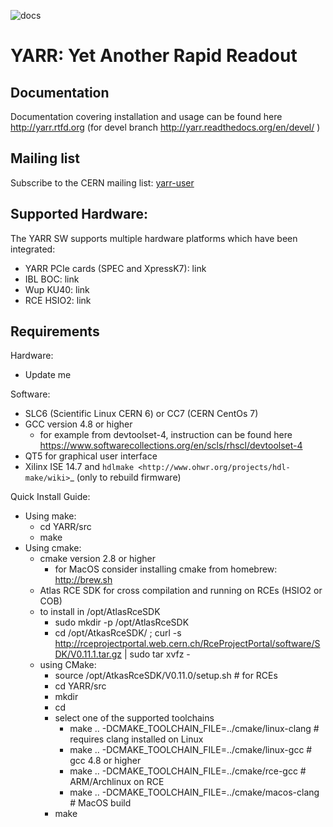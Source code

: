 ![docs](http://readthedocs.org/projects/yarr/badge/?version=latest)

# YARR: Yet Another Rapid Readout

## Documentation

Documentation covering installation and usage can be found here http://yarr.rtfd.org (for devel branch http://yarr.readthedocs.org/en/devel/ )

## Mailing list

Subscribe to the CERN mailing list: [yarr-user](https://e-groups.cern.ch/e-groups/EgroupsSubscription.do?egroupName=yarr-users)

## Supported Hardware:
The YARR SW supports multiple hardware platforms which have been integrated:

- YARR PCIe cards (SPEC and XpressK7): link
- IBL BOC: link
- Wup KU40: link
- RCE HSIO2: link

## Requirements
Hardware:

- Update me

Software:

- SLC6 (Scientific Linux CERN 6) or CC7 (CERN CentOs 7)
- GCC version 4.8 or higher
    - for example from devtoolset-4, instruction can be found here https://www.softwarecollections.org/en/scls/rhscl/devtoolset-4
- QT5 for graphical user interface
- Xilinx ISE 14.7 and `hdlmake <http://www.ohwr.org/projects/hdl-make/wiki>`_ (only to rebuild firmware)

Quick Install Guide:
- Using make:
    - cd YARR/src
    - make
- Using cmake:
    - cmake version 2.8 or higher
        - for MacOS consider installing cmake from homebrew: http://brew.sh
    - Atlas RCE SDK for cross compilation and running on RCEs (HSIO2 or COB)
    - to install in /opt/AtlasRceSDK
        - sudo mkdir -p /opt/AtlasRceSDK
        - cd /opt/AtkasRceSDK/ ; curl -s  http://rceprojectportal.web.cern.ch/RceProjectPortal/software/SDK/V0.11.1.tar.gz | sudo tar xvfz - 
    - using CMake:
        - source /opt/AtkasRceSDK/V0.11.0/setup.sh # for RCEs
        - cd YARR/src
        - mkdir <builddir>
        - cd <buildir>
        - select one of the supported toolchains
            - make ..  -DCMAKE_TOOLCHAIN_FILE=../cmake/linux-clang # requires clang installed on Linux
            - make ..  -DCMAKE_TOOLCHAIN_FILE=../cmake/linux-gcc # gcc 4.8 or higher
            - make ..  -DCMAKE_TOOLCHAIN_FILE=../cmake/rce-gcc # ARM/Archlinux on RCE
            - make ..  -DCMAKE_TOOLCHAIN_FILE=../cmake/macos-clang # MacOS build
        - make
